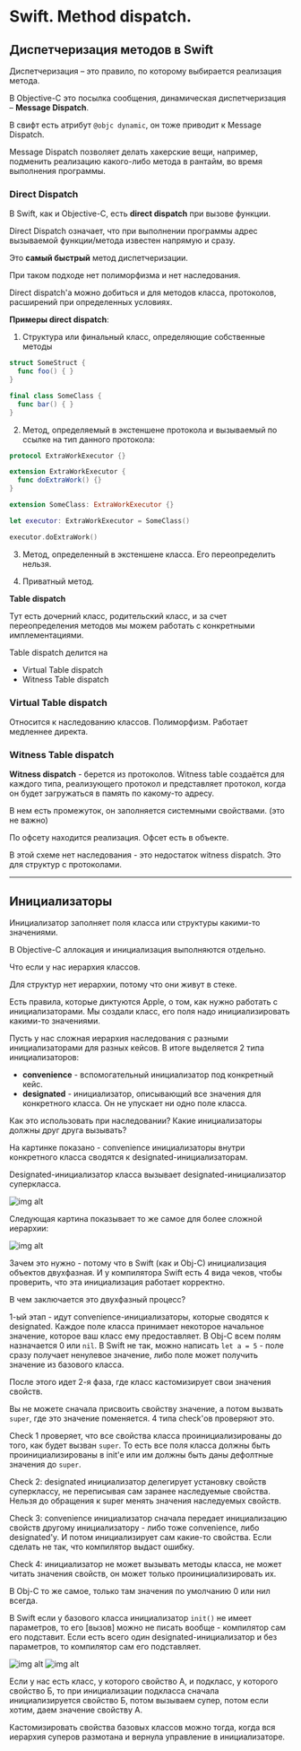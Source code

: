 # Swift. Method dispatch.

## Диспетчеризация методов в Swift

Диспетчеризация – это правило, по которому выбирается реализация метода.

В Objective-C это посылка сообщения, динамическая диспетчеризация – __Message Dispatch__.

В свифт есть атрибут `@objc dynamic`, он тоже приводит к Message Dispatch. 

Message Dispatch позволяет делать хакерские вещи, например, подменить реализацию какого-либо метода в рантайм, во время выполнения программы.

### Direct Dispatch

В Swift, как и Objective-C, есть __direct dispatch__ при вызове функции.

Direct Dispatch означает, что при выполнении программы адрес вызываемой функции/метода известен напрямую и сразу.

Это __самый быстрый__ метод диспетчеризации. 

При таком подходе нет полиморфизма и нет наследования.

Direct dispatch'a можно добиться и для методов класса, протоколов, расширений при определенных условиях. 

__Примеры direct dispatch__:

1. Структура или финальный класс, определяющие собственные методы

```swift
struct SomeStruct {
  func foo() { }
}

final class SomeClass {
  func bar() { }
}
```

2. Метод, определяемый в экстеншене протокола и вызываемый по ссылке на тип данного протокола:

```swift
protocol ExtraWorkExecutor {}

extension ExtraWorkExecutor {
  func doExtraWork() {}
}

extension SomeClass: ExtraWorkExecutor {}

let executor: ExtraWorkExecutor = SomeClass()

executor.doExtraWork()
```

3. Метод, определенный в экстеншене класса. Его переопределить нельзя.

4. Приватный метод.

__Table dispatch__

Тут есть дочерний класс, родительский класс, и за счет переопределения методов мы можем работать с конкретными имплементациями.

Table dispatch делится на

* Virtual Table dispatch
* Witness Table dispatch

### Virtual Table dispatch

Относится к наследованию классов. Полиморфизм. Работает медленнее директа.

### Witness Table dispatch

__Witness dispatch__ - берется из протоколов. Witness table создаётся для каждого типа, реализующего протокол и представляет протокол, когда он будет загружаться в память по какому-то адресу. 

В нем есть промежуток, он заполняется системными свойствами. (это не важно)

По офсету находится реализация. Офсет есть в объекте. 

В этой схеме нет наследования - это недостаток witness dispatch. Это для структур с протоколами.

---

## Инициализаторы

Инициализатор заполняет поля класса или структуры какими-то значениями.

В Objective-C аллокация и инициализация выполняются отдельно.

Что если у нас иерархия классов.

Для структур нет иерархии, потому что они живут в стеке. 

Есть правила, которые диктуются Apple, о том, как нужно работать с инициализаторами. Мы создали класс, его поля надо инициализировать какими-то значениями. 

Пусть у нас сложная иерархия наследования с разными инициализаторами для разных кейсов. В итоге выделяется 2 типа инициализаторов:

* __convenience__ - вспомогательный инициализатор под конкретный кейс.
* __designated__ - инициализатор, описывающий все значения для конкретного класса. Он не упускает ни одно поле класса. 

Как это использовать при наследовании? Какие инициализаторы должны друг друга вызывать? 

На картинке показано - convenience инициализаторы внутри конкретного класса сводятся к designated-инициализаторам.

Designated-инициализатор класса вызывает designated-инициализатор суперкласса.

![img alt](images/swift-initializers-1.png "")

Следующая картина показывает то же самое для более сложной иерархии:

![img alt](images/swift-initializers-2.png "")

Зачем это нужно - потому что в Swift (как и Obj-C) инициализация объектов двухфазная. И у компилятора Swift есть 4 вида чеков, чтобы проверить, что эта инициализация работает корректно.

В чем заключается это двухфазный процесс? 

1-ый этап - идут convenience-инициализаторы, которые сводятся к designated. Каждое поле класса принимает некоторое начальное значение, которое ваш класс ему предоставляет. В Obj-C всем полям назначается 0 или `nil`. В Swift не так, можно написать `let a = 5` - поле сразу получает ненулевое значение, либо поле может получить значение из базового класса. 

После этого идет 2-я фаза, где класс кастомизирует свои значения свойств. 

Вы не можете сначала присвоить свойству значение, а потом вызвать `super`, где это значение поменяется. 4 типа check'ов проверяют это. 

Check 1 проверяет, что все свойства класса проинициализированы до того, как будет вызван `super`. То есть все поля класса должны быть проинициализированы в init'e или им должны быть даны дефолтные значения до `super`.

Check 2: designated инициализатор делегирует установку свойств суперклассу, не переписывая сам заранее наследуемые свойства. Нельзя до обращения к super менять значения наследуемых свойств.

Check 3: convenience инициализатор сначала передает инициализацию свойств другому инициализатору - либо тоже convenience, либо designated'у. И потом инициализирует сам какие-то свойства. Если сделать не так, что компилятор выдаст ошибку.

Check 4: инициализатор не может вызывать методы класса, не может читать значения свойств, он может только проинициализировать их.

В Obj-C то же самое, только там значения по умолчанию 0 или нил всегда.

В Swift если у базового класса инициализатор `init()` не имеет параметров, то его [вызов] можно не писать вообще - компилятор сам его подставит. Если есть всего один designated-инициализатор и без параметров, то компилятор сам его подставляет. 

![img alt](images/swift-initializers-3.png "")
![img alt](images/swift-initializers-4.png "")

Если у нас есть класс, у которого свойство А, и подкласс, у которого свойство Б, то при инициализации подкласса сначала инициализируется свойство Б, потом вызываем супер, потом если хотим, даем значение свойству А.

Кастомизировать свойства базовых классов можно тогда, когда вся иерархия суперов размотана и вернула управление в инициализаторе.
